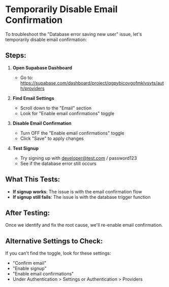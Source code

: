 # Temporarily Disable Email Confirmation

To troubleshoot the "Database error saving new user" issue, let's temporarily disable email confirmation:

## Steps:

1. **Open Supabase Dashboard**
   - Go to: https://supabase.com/dashboard/project/qgpybicovgofmklvsyts/auth/providers

2. **Find Email Settings**
   - Scroll down to the "Email" section
   - Look for "Enable email confirmations" toggle

3. **Disable Email Confirmation**
   - Turn OFF the "Enable email confirmations" toggle
   - Click "Save" to apply changes

4. **Test Signup**
   - Try signing up with developer@test.com / password123
   - See if the database error still occurs

## What This Tests:

- **If signup works**: The issue is with the email confirmation flow
- **If signup still fails**: The issue is with the database trigger function

## After Testing:

Once we identify and fix the root cause, we'll re-enable email confirmation.

## Alternative Settings to Check:

If you can't find the toggle, look for these settings:
- "Confirm email" 
- "Enable signup"
- "Enable email confirmations"
- Under Authentication > Settings or Authentication > Providers